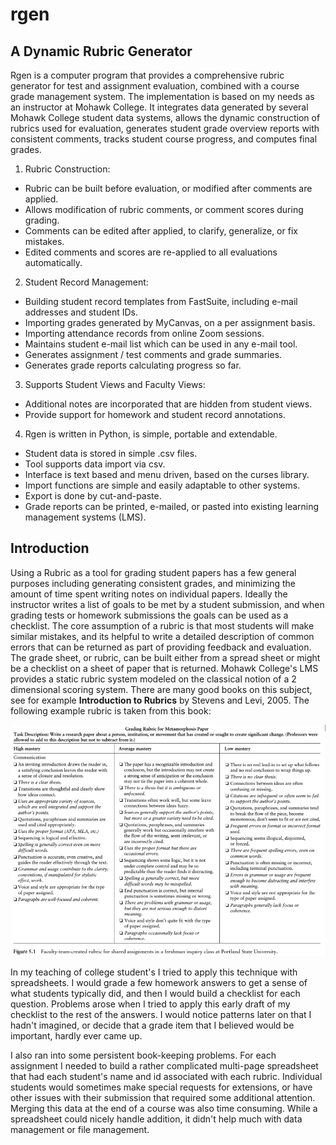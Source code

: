 # rgen
## A Dynamic Rubric Generator

Rgen is a computer program that provides a comprehensive rubric generator for
test and assignment evaluation, combined with a course grade management system.
The implementation is based on my needs as an instructor at Mohawk College. It
integrates data generated by several Mohawk College student data systems,
allows the dynamic construction of rubrics used for evaluation, generates
student grade overview reports with consistent comments, tracks student course
progress, and computes final grades.

1. Rubric Construction:
 * Rubric can be built before evaluation, or modified after comments are applied.
 * Allows modification of rubric comments, or comment scores during grading.
 * Comments can be edited after applied, to clarify, generalize, or fix mistakes.
 * Edited comments and scores are re-applied to all evaluations automatically.

2. Student Record Management:
 * Building student record templates from FastSuite, including e-mail addresses and student IDs.
 * Importing grades generated by MyCanvas, on a per assignment basis.
 * Importing attendance records from online Zoom sessions.
 * Maintains student e-mail list which can be used in any e-mail tool.
 * Generates assignment / test comments and grade summaries.
 * Generates grade reports calculating progress so far.

3. Supports Student Views and Faculty Views:
 * Additional notes are incorporated that are hidden from student views.
 * Provide support for homework and student record annotations.

4. Rgen is written in Python, is simple, portable and extendable.
 * Student data is stored in simple .csv files.
 * Tool supports data import via csv.
 * Interface is text based and menu driven, based on the curses library.
 * Import functions are simple and easily adaptable to other systems.
 * Export is done by cut-and-paste.
 * Grade reports can be printed, e-mailed, or pasted into existing learning management systems (LMS).


## Introduction

Using a Rubric as a tool for grading student papers has a few general purposes
including generating consistent grades, and minimizing the amount of time spent
writing notes on individual papers. Ideally the instructor writes a list of
goals to be met by a student submission, and when grading tests or homework
submissions the goals can be used as a checklist. The core assumption of a
rubric is that most students will make similar mistakes, and its helpful to
write a detailed description of common errors that can be returned as part of
providing feedback and evaluation. The grade sheet, or rubric, can be built
either from a spread sheet or might be a checklist on a sheet of paper that is
returned. Mohawk College's LMS provides a static rubric system modeled on the
classical notion of a 2 dimensional scoring system. There are many good books
on this subject, see for example __Introduction to Rubrics__ by Stevens and
Levi, 2005.  The following example rubric is taken from this book:

![Example Rubric, Stevens 2005](https://github.com/Dave-Gilbert/rgen/blob/main/images/Stevens_Example_Rubric_p70.png)

In my teaching of college student's I tried to apply this technique with
spreadsheets. I would grade a few homework answers to get a sense of what students
typically did, and then I would build a checklist for each question. Problems
arose when I tried to apply this early draft of my checklist to the rest of the
answers. I would notice patterns later on that I hadn't imagined, or decide that a grade item that I
believed would be important, hardly ever came up. 

I also ran into some persistent book-keeping problems. For each assignment I
needed to build a rather complicated multi-page spreadsheet that had each
student's name and id associated with each rubric. Individual students would
sometimes make special requests for extensions, or have other issues with their
submission that required some additional attention. Merging this data at the
end of a course was also time consuming. While a spreadsheet could nicely
handle addition, it didn't help much with data management or file management.

# 

